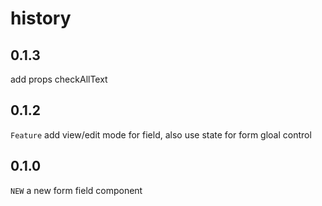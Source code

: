 # history

## 0.1.3 
 add  props checkAllText
## 0.1.2
 `Feature` add view/edit mode for field, also use state for form gloal control  

## 0.1.0
 `NEW` a new form field component
